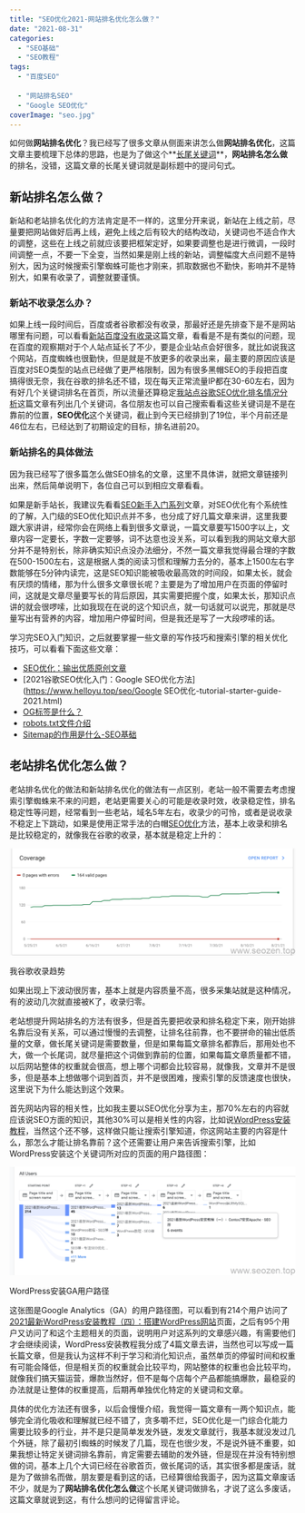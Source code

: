 ```yaml
---
title: "SEO优化2021-网站排名优化怎么做？"
date: "2021-08-31"
categories: 
  - "SEO基础"
  - "SEO教程"
tags: 
  - "百度SEO"

  - "网站排名SEO"
  - "Google SEO优化"
coverImage: "seo.jpg"
---
```


如何做**网站排名优化**？我已经写了很多文章从侧面来讲怎么做**网站排名优化**，这篇文章主要梳理下总体的思路，也是为了做这个**[长尾关键词](https://www.helloyu.top/seo/long-tail-keywords.html)**，**网站排名怎么做**的排名，没错，这篇文章的长尾关键词就是副标题中的提问句式。

## 新站排名怎么做？

新站和老站排名优化的方法肯定是不一样的，这里分开来说，新站在上线之前，尽量要把网站做好后再上线，避免上线之后有较大的结构改动，关键词也不适合作大的调整，这些在上线之前就应该要把框架定好，如果要调整也是进行微调，一段时间调整一点，不要一下全变，当然如果是刚上线的新站，调整幅度大点问题不是特别大，因为这时候搜索引擎蜘蛛可能也才刚来，抓取数据也不勤快，影响并不是特别大，如果有收录了，调整就要谨慎。

### 新站不收录怎么办？

如果上线一段时间后，百度或者谷歌都没有收录，那最好还是先排查下是不是网站哪里有问题，可以看看[新站百度没有收录](https://www.helloyu.top/seo/baidu-index-seo-bad.html)这篇文章，看看是不是有类似的问题，现在百度的观察期对于个人站点延长了不少，要是企业站点会好很多，就比如说我这个网站，百度蜘蛛也很勤快，但是就是不放更多的收录出来，最主要的原因应该是百度对SEO类型的站点已经做了更严格限制，因为有很多黑帽SEO的手段把百度搞得很无奈，我在谷歌的排名还不错，现在每天正常流量IP都在30-60左右，因为有好几个关键词排名在首页，所以流量还算稳定[我站点谷歌SEO优化排名情况分析](https://www.helloyu.top/seo/seozen-google-ranking-july.html)这篇文章有列出几个关键词，各位朋友也可以自己搜索看看这些关键词是不是在靠前的位置，**SEO优化**这个关键词，截止到今天已经排到了19位，半个月前还是46位左右，已经达到了初期设定的目标，排名进前20。

### 新站排名的具体做法

因为我已经写了很多篇怎么做SEO排名的文章，这里不具体讲，就把文章链接列出来，然后简单说明下，各位自己可以到相应文章看看。

如果是新手站长，我建议先看看[SEO新手入门系列](https://www.helloyu.top/seo/seo-tutorial-moz-serial-2021-outline.html)文章，对SEO优化有个系统性的了解，入门级的SEO优化知识点并不多，也分成了好几篇文章来讲，这里我要跟大家讲讲，经常你会在网络上看到很多文章说，一篇文章要写1500字以上，文章内容一定要长，字数一定要够，词不达意也没关系，可以看到我的网站文章大部分并不是特别长，除非确实知识点没办法细分，不然一篇文章我觉得最合理的字数在500-1500左右，这是根据人类的阅读习惯和理解力去分的，基本上1500左右字数能够在5分钟内读完，这是SEO知识能被吸收最高效的时间段，如果太长，就会有厌烦的情绪，那为什么很多文章很长呢？主要是为了增加用户在页面的停留时间，这就是文章尽量要写长的背后原因，其实需要把握个度，如果太长，那知识点讲的就会很啰嗦，比如我现在在说的这个知识点，就一句话就可以说完，那就是尽量写出有营养的内容，增加用户停留时间，但是我还是写了一大段啰嗦的话。

学习完SEO入门知识，之后就要掌握一些文章的写作技巧和搜索引擎的相关优化技巧，可以看看下面这些文章：

- [SEO优化：输出优质原创文章](https://www.helloyu.top/seo/writing-seo-article.html)
- [2021谷歌SEO优化入门：Google SEO优化方法](https://www.helloyu.top/seo/Google SEO优化-tutorial-starter-guide-2021.html)
- [OG标签是什么？](https://www.helloyu.top/seo/open-graph-tags.html)
- [robots.txt文件介绍](https://www.helloyu.top/seo/robots-seo.html)
- [Sitemap的作用是什么-SEO基础](https://www.helloyu.top/seo/what-sitemap-is.html)

## 老站排名优化怎么做？

老站排名优化的做法和新站排名优化的做法有一点区别，老站一般不需要去考虑搜索引擎蜘蛛来不来的问题，老站更需要关心的可能是收录时效，收录稳定性，排名稳定性等问题，经常看到一些老站，域名5年左右，收录少的可怜，或者是说收录不稳定上下跳动，如果是使用正常手法的白帽[SEO优化](https://www.helloyu.top/seo/seo-course-first-step.html)方法，基本上收录和排名是比较稳定的，就像我在谷歌的收录，基本就是稳定上升的：

![seozen-google-indexed-trend](images/seozen-google-indexed-trend-1024x385.png)

我谷歌收录趋势

如果出现上下波动很厉害，基本上就是内容质量不高，很多采集站就是这种情况，有的波动几次就直接被K了，收录归零。

老站想提升网站排名的方法有很多，但是首先要把收录和排名稳定下来，刚开始排名靠后没有关系，可以通过慢慢的去调整，让排名往前靠，也不要拼命的输出低质量的文章，做长尾关键词是需要数量，但是如果每篇文章排名都靠后，那用处也不大，做一个长尾词，就尽量把这个词做到靠前的位置，如果每篇文章质量都不错，以后网站整体的权重就会很高，想上哪个词都会比较容易，就像我，文章并不是很多，但是基本上想做哪个词到首页，并不是很困难，搜索引擎的反馈速度也很快，这里说下为什么能达到这个效果。

首先网站内容的相关性，比如我主要以SEO优化分享为主，那70%左右的内容就应该说SEO方面的知识，其他30%可以是相关性的内容，比如说[WordPress安装教程](https://www.helloyu.top/seo/seo-course-first-step.html)，当然这个还不够，这样做只能让搜索引擎知道，你这网站主要的内容是什么，那怎么才能让排名靠前？这个还需要让用户来告诉搜索引擎，比如WordPress安装这个关键词所对应的页面的用户路径图：

![GA-WordPress-install-path-exploration](images/GA-WordPress-install-path-exploration-1024x387.png)

WordPress安装GA用户路径

这张图是Google Analytics（GA）的用户路径图，可以看到有214个用户访问了[2021最新WordPress安装教程（四）：搭建WordPress网站](https://www.helloyu.top/seo/wordpress-install-2021.html)页面，之后有95个用户又访问了和这个主题相关的页面，说明用户对这系列的文章感兴趣，有需要他们才会继续阅读，WordPress安装教程我分成了4篇文章去讲，当然也可以写成一篇长篇文章，但是我认为这样不利于学习和消化知识点，虽然单页的停留时间和权重有可能会降低，但是相关页的权重就会比较平均，网站整体的权重也会比较平均，就像我们搞天猫运营，爆款当然好，但不是每个店每个产品都能搞爆款，最稳妥的办法就是让整体的权重提高，后期再单独优化特定的关键词和文章。

具体的优化方法还有很多，以后会慢慢介绍，我觉得一篇文章有一两个知识点，能够完全消化吸收和理解就已经不错了，贪多嚼不烂，SEO优化是一门综合化能力需要比较多的行业，并不是只是简单发发外链，发发文章就行，我基本就没发过几个外链，除了最初引蜘蛛的时候发了几篇，现在也很少发，不是说外链不重要，如果我想让特定关键词排名靠前，肯定需要去辅助的发外链，但是现在并没有特别想做的词，基本上几个大词已经在谷歌首页，做长尾词的话，其实很多都是废话，就是为了做排名而做，朋友要是看到这的话，已经算很给我面子，因为这篇文章废话不少，就是为了**网站排名优化怎么做**这个长尾关键词做排名，才说了这么多废话，这篇文章就说到这，有什么想问的记得留言评论。
